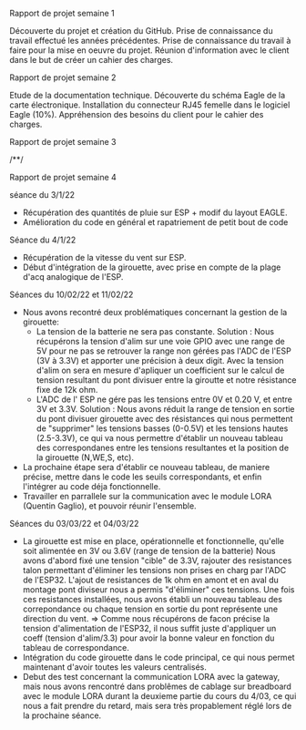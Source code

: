 Rapport de projet semaine 1

Découverte du projet et création du GitHub. Prise de connaissance du travail effectué les années précédentes. Prise de connaissance du travail à faire pour la mise en oeuvre du projet. Réunion d'information avec le client dans le but de créer un cahier des charges.

Rapport de projet semaine 2

Etude de la documentation technique. Découverte du schéma Eagle de la carte électronique. Installation du connecteur RJ45 femelle dans le logiciel Eagle (10%). Appréhension des besoins du client pour le cahier des charges.

Rapport de projet semaine 3

/**/

Rapport de projet semaine 4

séance du 3/1/22
- Récupération des quantités de pluie sur ESP + modif du layout EAGLE.
- Amélioration du code en général et rapatriement de petit bout de code 

Séance du 4/1/22
- Récupération de la vitesse du vent sur ESP.
- Début d'intégration de la girouette, avec prise en compte de la plage d'acq analogique de l'ESP.

Séances du 10/02/22 et 11/02/22
- Nous avons recontré deux problématiques concernant la gestion de la girouette:
  - La tension de la batterie ne sera pas constante.
  Solution : Nous récupérons la tension d'alim sur une voie GPIO avec une range de 5V pour ne pas se retrouver la range non gérées pas l'ADC de l'ESP (3V à 3.3V) et                apporter une précision à deux digit. Avec la tension d'alim on sera en mesure d'apliquer un coefficient sur le calcul de tension resultant du pont                    divisuer entre la giroutte et notre résistance fixe de 12k ohm.
  - L'ADC de l' ESP ne gére pas les tensions entre 0V et 0.20 V, et entre 3V et 3.3V.
  Solution : Nous avons réduit la range de tension en sortie du pont divisuer girouette avec des résistances qui nous permettent de "supprimer" les tensions basses                (0-0.5V) et les tensions hautes (2.5-3.3V), ce qui va nous permettre d'établir un nouveau tableau des correspondanes entre les tensions resultantes
             et la position de la girouette (N,WE,S, etc).
- La prochaine étape sera d'établir ce nouveau tableau, de maniere précise, mettre dans le code les seuils correspondants, et enfin l'intégrer au code déja fonctionnelle.
- Travailler en parrallele sur la communication avec le module LORA (Quentin Gaglio), et pouvoir réunir l'ensemble. 

Séances du 03/03/22 et 04/03/22
- La girouette est mise en place, opérationnelle et fonctionnelle, qu'elle soit alimentée en 3V ou 3.6V (range de tension de la batterie)
  Nous avons d'abord fixé une tension "cible" de 3.3V, rajouter des resistances talon permettant d'éliminer les tensions non prises en charg par l'ADC de l'ESP32.
  L'ajout de resistances de 1k ohm en amont et en aval du montage pont diviseur nous a permis "d'éliminer" ces tensions.
  Une fois ces resistances installées, nous avons établi un nouveau tableau des correpondance ou chaque tension en sortie du pont représente une direction du vent.
  => Comme nous récupérons de facon précise la tension d'alimentation de l'ESP32, il nous suffit juste d'appliquer un coeff (tension d'alim/3.3) pour avoir la bonne        valeur en fonction du tableau de correspondance.
- Intégration du code girouette dans le code principal, ce qui nous permet maintenant d'avoir toutes les valeurs centralisés.
- Debut des test concernant la communication LORA avec la gateway, mais nous avons rencontré dans problêmes de cablage sur breadboard avec le module LORA durant la     deuxieme partie du cours du 4/03, ce qui nous a fait prendre du retard, mais sera très propablement réglé lors de la prochaine séance.



